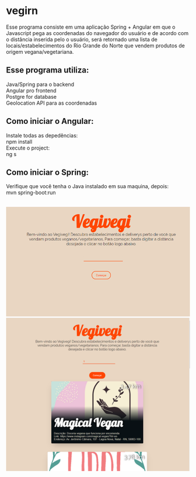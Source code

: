 # vegirn
Esse programa consiste em uma aplicação Spring + Angular em que o Javascript pega as coordenadas do navegador do usuário e de acordo com o distância inserida pelo o usuário, será retornado uma lista de locais/estabelecimentos do Rio Grande do Norte que vendem produtos de origem vegana/vegetariana.

<h2>Esse programa utiliza: </h2>
  Java/Spring para o backend<br>
  Angular pro frontend<br>
  Postgre for database<br>
  Geolocation API para as coordenadas

<h2>Como iniciar o Angular:</h2> 

Instale todas as depedências:<br>
npm install<br>
Execute o project:<br>
ng s

<h2>Como iniciar o Spring:</h2>
Verifique que você tenha o Java instalado em sua maquina, depois:<br>
mvn spring-boot:run<br>
<br>

![landpage](images/vegi1.png)
<br>
![lista](images/vegi2.png)

